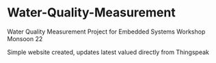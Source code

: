 # Water-Quality-Measurement

Water Quality Measurement Project for Embedded Systems Workshop Monsoon 22

Simple website created, updates latest valued directly from Thingspeak